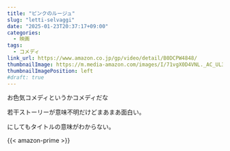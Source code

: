```yaml
---
title: "ピンクのルージュ"
slug: "letti-selvaggi"
date: "2025-01-23T20:37:17+09:00"
categories:
  - 映画
tags:
  - コメディ
link_url: https://www.amazon.co.jp/gp/video/detail/B0DCPW4848/
thumbnailImage: https://m.media-amazon.com/images/I/71vgX0D4VNL._AC_UL320_.jpg
thumbnailImagePosition: left
#draft: true
---
```

お色気コメディというかコメディだな
<!--more-->
若干ストーリーが意味不明だけどまあまあ面白い。

にしてもタイトルの意味がわからない。

{{< amazon-prime >}}
